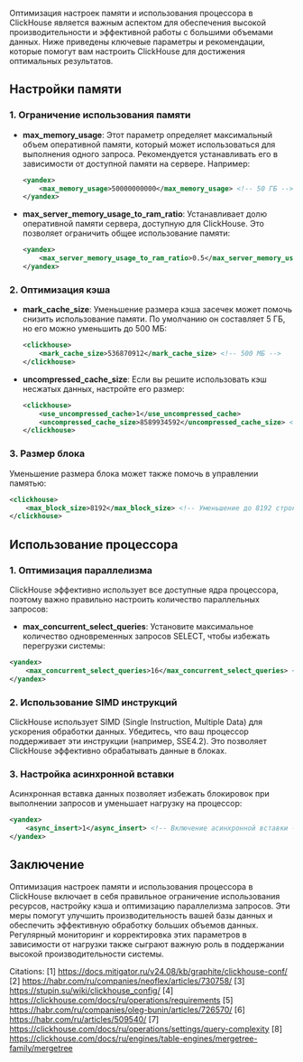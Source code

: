 Оптимизация настроек памяти и использования процессора в ClickHouse является важным аспектом для обеспечения высокой производительности и эффективной работы с большими объемами данных. Ниже приведены ключевые параметры и рекомендации, которые помогут вам настроить ClickHouse для достижения оптимальных результатов.

## Настройки памяти

### 1. Ограничение использования памяти

- **max_memory_usage**: Этот параметр определяет максимальный объем оперативной памяти, который может использоваться для выполнения одного запроса. Рекомендуется устанавливать его в зависимости от доступной памяти на сервере. Например:

  ```xml
  <yandex>
      <max_memory_usage>50000000000</max_memory_usage> <!-- 50 ГБ -->
  </yandex>
  ```

- **max_server_memory_usage_to_ram_ratio**: Устанавливает долю оперативной памяти сервера, доступную для ClickHouse. Это позволяет ограничить общее использование памяти:

  ```xml
  <yandex>
      <max_server_memory_usage_to_ram_ratio>0.5</max_server_memory_usage_to_ram_ratio> <!-- 50% от RAM -->
  </yandex>
  ```

### 2. Оптимизация кэша

- **mark_cache_size**: Уменьшение размера кэша засечек может помочь снизить использование памяти. По умолчанию он составляет 5 ГБ, но его можно уменьшить до 500 МБ:

  ```xml
  <clickhouse>
      <mark_cache_size>536870912</mark_cache_size> <!-- 500 МБ -->
  </clickhouse>
  ```

- **uncompressed_cache_size**: Если вы решите использовать кэш несжатых данных, настройте его размер:

  ```xml
  <clickhouse>
      <use_uncompressed_cache>1</use_uncompressed_cache>
      <uncompressed_cache_size>8589934592</uncompressed_cache_size> <!-- 8 ГБ -->
  </clickhouse>
  ```

### 3. Размер блока

Уменьшение размера блока может также помочь в управлении памятью:

```xml
<clickhouse>
    <max_block_size>8192</max_block_size> <!-- Уменьшение до 8192 строк -->
</clickhouse>
```

## Использование процессора

### 1. Оптимизация параллелизма

ClickHouse эффективно использует все доступные ядра процессора, поэтому важно правильно настроить количество параллельных запросов:

- **max_concurrent_select_queries**: Установите максимальное количество одновременных запросов SELECT, чтобы избежать перегрузки системы:

```xml
<yandex>
    <max_concurrent_select_queries>16</max_concurrent_select_queries> <!-- Пример значения -->
</yandex>
```

### 2. Использование SIMD инструкций

ClickHouse использует SIMD (Single Instruction, Multiple Data) для ускорения обработки данных. Убедитесь, что ваш процессор поддерживает эти инструкции (например, SSE4.2). Это позволяет ClickHouse эффективно обрабатывать данные в блоках.

### 3. Настройка асинхронной вставки

Асинхронная вставка данных позволяет избежать блокировок при выполнении запросов и уменьшает нагрузку на процессор:

```xml
<yandex>
    <async_insert>1</async_insert> <!-- Включение асинхронной вставки -->
</yandex>
```

## Заключение

Оптимизация настроек памяти и использования процессора в ClickHouse включает в себя правильное ограничение использования ресурсов, настройку кэша и оптимизацию параллелизма запросов. Эти меры помогут улучшить производительность вашей базы данных и обеспечить эффективную обработку больших объемов данных. Регулярный мониторинг и корректировка этих параметров в зависимости от нагрузки также сыграют важную роль в поддержании высокой производительности системы.

Citations:
[1] https://docs.mitigator.ru/v24.08/kb/graphite/clickhouse-conf/
[2] https://habr.com/ru/companies/neoflex/articles/730758/
[3] https://stupin.su/wiki/clickhouse_config/
[4] https://clickhouse.com/docs/ru/operations/requirements
[5] https://habr.com/ru/companies/oleg-bunin/articles/726570/
[6] https://habr.com/ru/articles/509540/
[7] https://clickhouse.com/docs/ru/operations/settings/query-complexity
[8] https://clickhouse.com/docs/ru/engines/table-engines/mergetree-family/mergetree